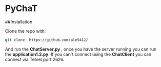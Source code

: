 # PyChaT

##Installation

Clone the repo with: 
```bash
git clone  https://github.com/ale9412/
```

And run the **ChatServer.py** , once you have the server running you can run the **application1.2.py**. If you can´t connect using the **ChatClient** you can connect via Telnet port 2626.

